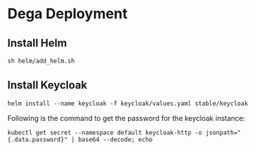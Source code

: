 # Dega Deployment

## Install Helm
```
sh helm/add_helm.sh
```

## Install Keycloak
```
helm install --name keycloak -f keycloak/values.yaml stable/keycloak
```

Following is the command to get the password for the keycloak instance:

```
kubectl get secret --namespace default keycloak-http -o jsonpath="{.data.password}" | base64 --decode; echo
```
